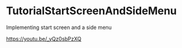 # TutorialStartScreenAndSideMenu

Implementing start screen and a side menu

https://youtu.be/_yQz0sbPzXQ
